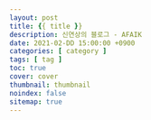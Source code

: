 ```yaml
---
layout: post
title: {{ title }}
description: 신연상의 블로그 - AFAIK
date: 2021-02-DD 15:00:00 +0900
categories: [ category ]
tags: [ tag ]
toc: true
cover: cover
thumbnail: thumbnail
noindex: false
sitemap: true
---
```

